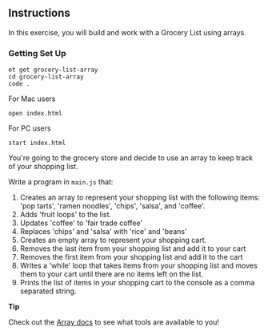 ## Instructions

In this exercise, you will build and work with a Grocery List using arrays.

### Getting Set Up

```no-highlight
et get grocery-list-array
cd grocery-list-array
code .
```

For Mac users

```no-highlight
open index.html
```

For PC users

```no-highlight
start index.html
```

You're going to the grocery store and decide to use an array to keep track of your shopping list.

Write a program in `main.js` that:

1. Creates an array to represent your shopping list with the following items: 'pop tarts', 'ramen noodles', 'chips', 'salsa', and 'coffee'.
2. Adds 'fruit loops' to the list.
3. Updates 'coffee' to 'fair trade coffee'
4. Replaces 'chips' and 'salsa' with 'rice' and 'beans'
5. Creates an empty array to represent your shopping cart.
6. Removes the last item from your shopping list and add it to your cart
7. Removes the first item from your shopping list and add it to the cart
8. Writes a 'while' loop that takes items from your shopping list and moves them to your cart until there are no items left on the list.
9. Prints the list of items in your shopping cart to the console as a comma separated string.

**Tip**

Check out the <a href="https://developer.mozilla.org/en-US/docs/Web/JavaScript/Reference/Global_Objects/Array">Array docs</a> to see what tools are available to you!
